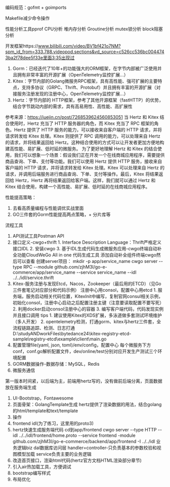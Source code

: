 编码规范：gofmt + goimports

Makefile减少命令操作

性能分析工具pprof
    CPU分析
    堆内存分析
    Groutine分析
    mutex锁分析
    block阻塞分析

开发框架https://www.bilibili.com/video/BV1bf421o7NM?spm_id_from=333.788.videopod.sections&vd_source=c526cc536bc0044743ba2f78dee5f33e里面3:35出现过
  1. Gorm：已经迭代了10年+的功能强大的ORM框架，在字节内部被广泛使用并且拥有非常丰富的开源扩展（OpenTelemetry监控扩展...）
  2. Kitex：字节内部的Golang微服务RPC框架，具有高性能、强可扩展的主要特点，支持多协议（GRPC、Thrift、Protobuf）并且拥有丰富的开源扩展（对接服务注册发现的注册中心，OpenTelemetry监控扩展...）
  3. Hertz：字节内部的 HTTP框架，参考了其他开源框架（fastHTTP）的优势，结合字节跳动内部的需求，具有高易用性、高性能、高扩展性 

  参考来源：https://juejin.cn/post/7268539624560853051
  当 Hertz 和 Kitex 结合使用时，Hertz 充当了 HTTP 服务器的角色，而 Kitex 充当了 RPC 框架的角色。Hertz 提供了 HTTP 服务的能力，可以接收来自客户端的 HTTP 请求，并将请求转发给 Kitex 处理。Kitex 则提供了 RPC 调用的能力，可以处理来自 Hertz 的请求，并将结果返回给 Hertz。这种结合使用的方式可以让开发者更加方便地构建高性能、易扩展、低时延的微服务。
  为了更好地理解 Hertz 和 Kitex 的结合使用，我们可以想象一个场景：假设我们正在开发一个在线商城应用程序，需要提供商品查询、下单、支付等功能。我们可以使用 Hertz 提供 HTTP 服务，接收来自客户端的 HTTP 请求，并将请求转发给 Kitex 处理。Kitex 可以处理来自 Hertz 的请求，并调用后端服务进行商品查询、下单、支付等操作。最后，Kitex 将结果返回给 Hertz，Hertz 再将结果返回给客户端。这样，我们就可以通过 Hertz 和 Kitex 结合使用，构建一个高性能、易扩展、低时延的在线商城应用程序。

性能提高策略：
  1. 去看高质量编程与性能调优实战里面
  2. GO三件套的Gorm性能提高两点策略，+ 分片库等

流程工具
  1. API测试工具Postman API
  2. 接口定义-cwgo+thrift
    1. Interface Description Language：Thrift严格定义接口IDL
    2. 安装cwgo
    3. 基于IDL生成代码生成微服务应用-cwgo终端自动补全功能CloudWeGo All in one 代码生成工具
    添加自动补全组件终端cwgo然后可以查看
    创建server项目：
    mkdir -p app/service_name
    cwgo server --type RPC --module github.com/zjhM3l/go-e-commerce/app/service_name --service service_name --idl ../../idl/service.thrift
    <!-- 2. 使用Kitex生成带有脚手架的代码
    kitex -module github.com/zjhM3l/go-e-commerce -service checkoutservice idl/checkout.thrift
    3. 使用Hertz生成代码
    hz new -module github.com/zjhM3l/go-e-commerce -idl idl/auth.thrift
    如果有更新
    hz update -idl idl/user.thrift -->
  3. Kitex-服务注册与发现Etcd，Nacos，Zookeeper（最后用的ETCD）（见Go三件套笔记对应部分和代码示例）
  注册中心用consol，配置中心用etcd
    1. 服务端，服务启动相关代码位置，KitexInit中编写，复制官网consul相关示例，初始化consol，注册中心启动之后配置注册主键（注意要读取配置不要写死）
    2. 利用docker启动consol注册中心的容器
    3. 编写客户端代码，代码发现实例并且接口调用
    tips
    1. 建议使用Kitex的XDS扩展，多泳道做多套测试环境维护（多人开发）
    2. opentelemetry检测，打通gorm、kitex与hertz三件套，全流程链路追踪、检测、日志打通
  D:\studyANDworkFiles\bytedance24\kitex-registry-etcd-sample\registry-etcd\example\client\main.go
  4. 配置管理file(yaml, json, toml)/env/config，配置中心
    每个微服务下方conf，conf.go解析配置文件，dev/online/test分别对应开发生产测试三个环境配置
  5. GORM数据操作-数据存储：MySQL，Redis
  6. 微服务通信

第一版本时间紧，以后端为主，前端用hertz写的，没有做前后端分离，页面数据放在服务端生成
1. UI-Bootstrap，Fontawesome
2. 页面骨架：GolangTemplate生成 
  hertz提供了渲染数据的用法，结合golang的html/template和text/template
3. 操作
  1. frontend idl(为了练习，这里用的proto3)
  2. hertz快速生成服务端代码
  cd到app/frontend
  cwgo server --type HTTP --idl ../../idl/frontend/home.proto --service frontend -module github.com/zjhM3l/go-e-commerce/backend/app/frontend -I ../../idl
  业务逻辑biz
    dal数据库访问层
    handler=controller-只负责基本的参数校验和视图模型加载
    service负责主要的业务逻辑
  3. 改造首页接口，渲染html代码(hertz官方文档HTML渲染部分章节)
  4. 引入air热加载工具，方便调试
  5. bootstrap编写样式
  6. 布局优化
